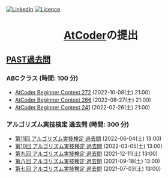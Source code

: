 <a name="readme-top"></a>

[![LinkedIn][linkedin-shield]][linkedin-url] [![Licence](https://img.shields.io/github/license/Ileriayo/markdown-badges?style=for-the-badge)](./LICENSE)

<!-- PROJECT TITLE -->
<div align="center">
<h1 align="center"><a href="https://atcoder.jp/?lang=ja">AtCoder</a>の提出</h1>
</div>

## [PAST過去問](https://atcoder.jp/contests/archive?ratedType=0&category=50&keyword=)

### ABCクラス (時間: 100 分)
- [AtCoder Beginner Contest 272](https://atcoder.jp/contests/abc272) (2022-10-08(土) 21:00)
- [AtCoder Beginner Contest 266](https://atcoder.jp/contests/abc266) (2022-08-27(土) 21:00)
- [AtCoder Beginner Contest 241](https://atcoder.jp/contests/abc241) (2022-02-26(土) 21:00)

### アルゴリズム実技検定 過去問 (時間: 300 分)
- [第11回 アルゴリズム実技検定 過去問](https://atcoder.jp/contests/past202206-open) (2022-06-04(土) 13:00)
- [第10回 アルゴリズム実技検定 過去問](https://atcoder.jp/contests/past202203-open) (2022-03-05(土) 13:00)
- [第九回 アルゴリズム実技検定 過去問](https://atcoder.jp/contests/past202112-open) (2021-12-11(土) 13:00)
- [第八回 アルゴリズム実技検定 過去問](https://atcoder.jp/contests/past202109-open) (2021-09-18(土) 13:00)
- [第七回 アルゴリズム実技検定 過去問](https://atcoder.jp/contests/past202107-open) (2021-07-03(土) 13:00)

<!-- MARKDOWN LINKS & IMAGES -->
<!-- https://www.markdownguide.org/basic-syntax/#reference-style-links -->
[linkedin-shield]: https://img.shields.io/badge/-LinkedIn-black.svg?style=for-the-badge&logo=linkedin&colorB=555
[linkedin-url]: https://www.linkedin.com/in/colin-z/
